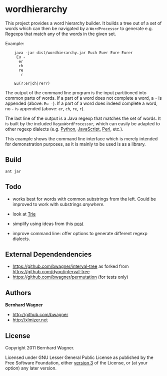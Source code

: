 wordhierarchy
=============

This project provides a word hierarchy builder.
It builds a tree out of a set of words which can then be navigated by a `WordProcessor` to generate e.g.
Regexps that match any of the words in the given set.

Example:
```console
    java -jar dist/wordhierarchy.jar Euch Euer Eure Eurer
     Eu -
      er
      ch
      re
       r

    Eu(?:er|ch|rer?)

```

The output of the command line program is the input partitioned into common parts of words.
If a part of a word does not complete a word, a ` - ` is appended (above: `Eu -`). If a part
of a word does indeed complete a word, no ` - ` is appended (above: `er`, `ch`, `re`, `r`).

The last line of the output is a Java regexp that matches the set of words. It is built by
the included `RegexWordProcessor`, which can easily be adapted to other regexp dialects
(e.g. [Python](https://docs.python.org/3/library/re.html),
[JavaScript](https://developer.mozilla.org/en-US/docs/Web/JavaScript/Guide/Regular_expressions),
[Perl](http://perldoc.perl.org/perlfaq6.html), etc.).

This example shows the command line interface which is merely intended for demonstration purposes,
as it is mainly to be used is as a library.

Build
-------
```console
ant jar
```

Todo
-------

- works best for words with common substrings from the left.
  Could be improved to work with substrings *anywhere*.

- look at [Trie](http://en.wikipedia.org/wiki/Trie)

- simplify using ideas from this [post](http://stackoverflow.com/a/7433899/642750)

- improve command line: offer options to generate different regexp dialects.

External Dependendencies
-------

- https://github.com/bwagner/interval-tree as forked from https://github.com/dyoo/interval-tree
- https://github.com/bwagner/permutation (for tests only)

Authors
-------

**Bernhard Wagner**

+ http://github.com/bwagner
+ http://xlmizer.net

License
-------

Copyright 2011 Bernhard Wagner.

Licensed under GNU Lesser General Public License as published by the Free Software Foundation,
either [version 3](http://www.gnu.org/licenses/gpl-3.0.html) of the License, or (at your option) any later version.
